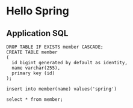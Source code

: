 # Hello Spring

## Application SQL

```
DROP TABLE IF EXISTS member CASCADE;
CREATE TABLE member
(
  id bigint generated by default as identity,
  name varchar(255),
  primary key (id)
);
```

```
insert into member(name) values('spring')
```

```
select * from member;
```